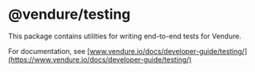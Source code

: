 # @vendure/testing

This package contains utilities for writing end-to-end tests for Vendure.

For documentation, see [www.vendure.io/docs/developer-guide/testing/](https://www.vendure.io/docs/developer-guide/testing/)
